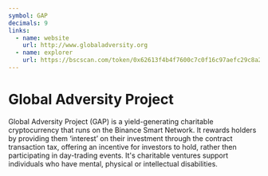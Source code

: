 ```yaml
---
symbol: GAP
decimals: 9
links:
  - name: website
    url: http://www.globaladversity.org
  - name: explorer
    url: https://bscscan.com/token/0x62613f4b4f7600c7c0f16c97aefc29c8a2ca524f
---
```


# Global Adversity Project

Global Adversity Project (GAP) is a yield-generating charitable cryptocurrency that runs on the Binance Smart Network. It rewards holders by providing them ‘interest’ on their investment through the contract transaction tax, offering an incentive for investors to hold, rather then participating in day-trading events. It's charitable ventures support individuals who have mental, physical or intellectual disabilities.
